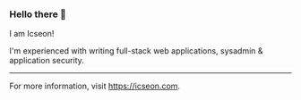 ### Hello there 👋

I am Icseon!

I'm experienced with writing full-stack web applications, sysadmin & application security.

---
For more information, visit https://icseon.com.
